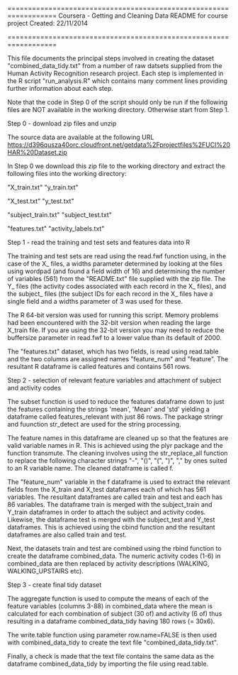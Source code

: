 ==================================================================
Coursera - Getting and Cleaning Data
README for course project
Created:  22/11/2014

==================================================================

This file documents the principal steps involved in creating the dataset "combined_data_tidy.txt" from a number of raw datsets supplied from the Human Activity Recognition research project.  Each step is implemented in the R script "run_analysis.R" which contains many comment lines providing further information about each step.

Note that the code in Step 0 of the script should only be run if the following files are NOT available in the working directory.  Otherwise start from Step 1.


Step 0 - download zip files and unzip

The source data are available at the following URL  
https://d396qusza40orc.cloudfront.net/getdata%2Fprojectfiles%2FUCI%20HAR%20Dataset.zip

In Step 0 we download this zip file to the working directory and extract the following files into the working directory:

"X_train.txt"
"y_train.txt"

"X_test.txt"
"y_test.txt"

"subject_train.txt"
"subject_test.txt"

"features.txt"
"activity_labels.txt"


Step 1 - read the training and test sets and features data into R

The training and test sets are read using the read.fwf function using, in the case of the X_ files, a widths parameter determined by looking at the files using wordpad (and found a field width of 16) and determining the number of variables (561) from the "README.txt" file supplied with the zip file. The Y_ files (the activity codes associated with each record in the X_ files), and the subject_ files (the subject IDs for each record in the X_ files have a single field and a widths parameter of 3 was used for these.

The R 64-bit version was used for running this script.  Memory problems had been encountered with the 32-bit version when reading the large X_train file.  If you are using the 32-bit version you may need to reduce the buffersize parameter in read.fwf to a lower value than its default of 2000.

The "features.txt" dataset, which has two fields, is read using read.table and the two columns are assigned names "feature_num" and "feature".  The resultant R dataframe is called features and contains 561 rows.  


Step 2 - selection of relevant feature variables and attachment of subject and activity codes

The subset function is used to reduce the features dataframe down to just the features containing the strings 'mean', 'Mean' and 'std' yielding a dataframe called features_relevant with just 86 rows. The package stringr and fuunction str_detect are used for the string processing.

The feature names in this dataframe are cleaned up so that the features are valid variable names in R.  This is achieved using the plyr package and the function transmute.  The cleaning involves using the str_replace_all function to replace the following character strings "-",  "()", "(", ")", "," by ones suited to an R variable name.  The cleaned dataframe is called f.

The "feature_num" variable in the f dataframe is used to extract the relevant fields from the X_train and X_test dataframes each of which has 561 variables. The resultant dataframes are called train and test and each has 86 variables. The dataframe train is merged with the subject_train and Y_train dataframes in order to attach the subject and activity codes.  Likewise, the dataframe test is merged with the subject_test and Y_test dataframes.  This is achieved using the cbind function and the resultant dataframes are also called train and test.

Next, the datasets train and test are combined using the rbind function to create the dataframe combined_data.  The numeric activity codes (1-6) in combined_data are then replaced by activity descriptions (WALKING, WALKING_UPSTAIRS etc).


Step 3 - create final tidy dataset

The aggregate function is used to compute the means of each of the feature variables (columns 3-88) in combined_data where the mean is calculated for each combination of subject (30 of) and activity (6 of) thus resulting in a dataframe combined_data_tidy having 180 rows (= 30x6).

The write.table function using parameter row.name=FALSE is then used with combined_data_tidy to create the text file "combined_data_tidy.txt".

Finally, a check is made that the text file contains the same data as the dataframe combined_data_tidy by importing the file using read.table.









 